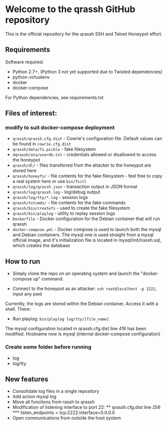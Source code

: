 # Welcome to the qrassh GitHub repository

This is the official repository for the qrassh SSH and Telnet Honeypot effort.

## Requirements

Software required:

* Python 2.7+, (Python 3 not yet supported due to Twisted dependencies)
* python-virtualenv
* docker
* docker-compose

For Python dependencies, see requirements.txt

## Files of interest:

### modify to suit docker-compose deployment
* `qrassh/qrassh.cfg.dist` - Cowrie's configuration file. Default values can be found in `cowrie.cfg.dist`
* `qrassh/data/fs.pickle` - fake filesystem
* `dqrassh/ata/userdb.txt` - credentials allowed or disallowed to access the honeypot
* `qrassh/dl/` - files transferred from the attacker to the honeypot are stored here
* `qrassh/honeyfs/` - file contents for the fake filesystem - feel free to copy a real system here or use `bin/fsctl`
* `qrassh/log/qrassh.json` - transaction output in JSON format
* `qrassh/log/qrassh.log` - log/debug output
* `qrassh/log/tty/*.log` - session logs
* `qrassh/txtcmds/` - file contents for the fake commands
* `qrassh/bin/createfs` - used to create the fake filesystem
* `qrassh/bin/playlog` - utility to replay session logs
* `Dockerfile` - Docker configuration for the Debian container that will run
  qrassh
* `docker-compose.yml` - Docker compose is used to launch both the mysql and
  Debian containers. The mysql one is used straight from a mysql official image,
  and it's initialization file is located in mysql/init/irassh.sql, which
  creates the database

## How to run

* Simply clone the repo on an operating system and launch the "docker-compose up"
command.

* Connect to the honeypot as an attacker: `ssh root@localhost -p 2222`, input any pwd

Currently, the logs are stored within the Debian container. Access it with a
shell. There:
* Run playlog: `bin/playlog log/tty/[file_name]`

The mysql configuration located in qrassh.cfg.dist line 416 has been modified.
Hostname now is mysql (internal docker-compose configuration)


### Create some folder before running
* log
* log/tty

## New features
* Consolidate log files in a single repository 
* Add action mysql log
* Move all functions from rassh to qrassh
* Modification of listening interface to port 22:
    ** qrassh.cfg.dist line 256
    *** listen_endpoints = tcp:2222:interface=0.0.0.0
* Open communications from outside the host system
